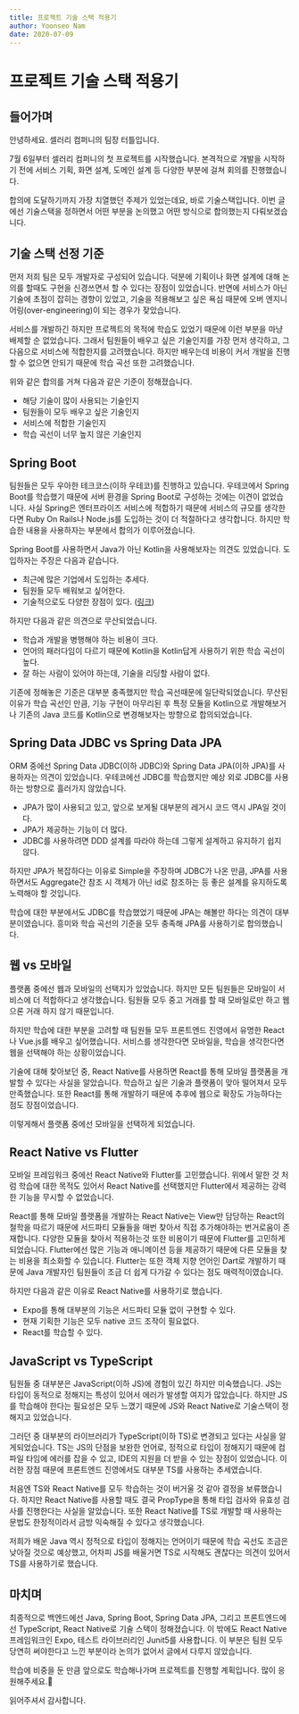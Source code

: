 ```yaml
---
title: 프로젝트 기술 스택 적용기
author: Yoonseo Nam
date: 2020-07-09
---
```



# 프로젝트 기술 스택 적용기



## 들어가며

안녕하세요. 셀러리  컴퍼니의 팀장 터틀입니다.

7월 6일부터 셀러리 컴퍼니의 첫 프로젝트를 시작했습니다. 본격적으로 개발을 시작하기 전에 서비스 기획, 화면 설계, 도메인 설계 등 다양한 부분에 걸쳐 회의를 진행했습니다.

합의에 도달하기까지 가장 치열했던 주제가 있었는데요, 바로 기술스택입니다. 이번 글에선 기술스택을 정하면서 어떤 부분을 논의했고 어떤 방식으로 합의했는지 다뤄보겠습니다.



## 기술 스택 선정 기준

먼저 저희 팀은 모두 개발자로 구성되어 있습니다. 덕분에 기획이나 화면 설계에 대해 논의를 할때도 구현을 신경쓰면서 할 수 있다는 장점이 있었습니다. 반면에 서비스가 아닌 기술에 초점이 잡히는 경향이 있었고, 기술을 적용해보고 싶은 욕심 때문에 오버 엔지니어링(over-engineering)이 되는 경우가 잦았습니다. 

서비스를 개발하긴 하지만 프로젝트의 목적에 학습도 있었기 때문에 이런 부분을 마냥 배제할 순 없었습니다. 그래서 팀원들이 배우고 싶은 기술인지를 가장 먼저 생각하고, 그 다음으로 서비스에 적합한지를 고려했습니다. 하지만 배우는데 비용이 커서 개발을 진행할 수 없으면 안되기 때문에 학습 곡선 또한 고려했습니다.

위와 같은 합의를 거쳐 다음과 같은 기준이 정해졌습니다.

- 해당 기술이 많이 사용되는 기술인지
- 팀원들이 모두 배우고 싶은 기술인지
- 서비스에 적합한 기술인지
- 학습 곡선이 너무 높지 않은 기술인지



## Spring Boot

팀원들은 모두 우아한 테크코스(이하 우테코)를 진행하고 있습니다. 우테코에서 Spring Boot를 학습했기 때문에 서버 환경을 Spring Boot로 구성하는 것에는 이견이 없었습니다. 사실 Spring은 엔터프라이즈 서비스에 적합하기 때문에 서비스의 규모를 생각한다면 Ruby On Rails나 Node.js를 도입하는 것이 더 적절하다고 생각합니다. 하지만 학습한 내용을 사용하자는 부분에서 합의가 이루어졌습니다.

Spring Boot를 사용하면서 Java가 아닌 Kotlin을 사용해보자는 의견도 있었습니다. 도입하자는 주장은 다음과 같습니다.

- 최근에 많은 기업에서 도입하는 추세다.
- 팀원들 모두 배워보고 싶어한다.
- 기술적으로도 다양한 장점이 있다. ([링크](https://kotlinlang.org/docs/reference/comparison-to-java.html))

하지만 다음과 같은 의견으로 무산되었습니다.

- 학습과 개발을 병행해야 하는 비용이 크다.
- 언어의 패러다임이 다르기 때문에 Kotlin을 Kotlin답게 사용하기 위한 학습 곡선이 높다.
- 잘 하는 사람이 있어야 하는데, 기술을 리딩할 사람이 없다.

기존에 정해놓은 기준은 대부분 충족했지만 학습 곡선때문에 일단락되었습니다. 무산된 이유가 학습 곡선인 만큼, 기능 구현이 마무리된 후 특정 모듈을 Kotlin으로 개발해보거나 기존의 Java 코드를 Kotlin으로 변경해보자는 방향으로 합의되었습니다.



## Spring Data JDBC vs Spring Data JPA

ORM 중에선 Spring Data JDBC(이하 JDBC)와 Spring Data JPA(이하 JPA)를 사용하자는 의견이 있었습니다. 우테코에선 JDBC를 학습했지만 예상 외로 JDBC를 사용하는 방향으로 흘러가지 않았습니다.

- JPA가 많이 사용되고 있고, 앞으로 보게될 대부분의 레거시 코드 역시 JPA일 것이다.
- JPA가 제공하는 기능이 더 많다.
- JDBC를 사용하려면 DDD 설계를 따라야 하는데 그렇게 설계하고 유지하기 쉽지 않다.

하지만 JPA가 복잡하다는 이유로 Simple을 주장하며 JDBC가 나온 만큼, JPA를 사용하면서도 Aggregate간 참조 시 객체가 아닌 id로 참조하는 등 좋은 설계를 유지하도록 노력해야 할 것입니다.

학습에 대한 부분에서도 JDBC를 학습했었기 때문에 JPA는 해볼만 하다는 의견이 대부분이였습니다. 흥미와 학습 곡선의 기준을 모두 충족해 JPA를 사용하기로 합의했습니다.



## 웹 vs 모바일

플랫폼 중에선 웹과 모바일의 선택지가 있었습니다. 하지만 모든 팀원들은 모바일이 서비스에 더 적합하다고 생각했습니다. 팀원들 모두 중고 거래를 할 때 모바일로만 하고 웹으론 거래 하지 않기 때문입니다.

하지만 학습에 대한 부분을 고려할 때 팀원들 모두 프론트엔드 진영에서 유명한 React나 Vue.js를 배우고 싶어했습니다. 서비스를 생각한다면 모바일을, 학습을 생각한다면 웹을 선택해야 하는 상황이었습니다.

기술에 대해 찾아보던 중, React Native를 사용하면 React를 통해 모바일 플랫폼을 개발할 수 있다는 사실을 알았습니다. 학습하고 싶은 기술과 플랫폼이 맞아 떨어져서 모두 만족했습니다. 또한 React를 통해 개발하기 때문에 추후에 웹으로 확장도 가능하다는 점도 장점이었습니다.

이렇게해서 플랫폼 중에선 모바일을 선택하게 되었습니다.



## React Native vs Flutter

모바일 프레임워크 중에선 React Native와 Flutter를 고민했습니다. 위에서 말한 것 처럼 학습에 대한 목적도 있어서 React Native를 선택했지만 Flutter에서 제공하는 강력한 기능을 무시할 수 없었습니다.

React를 통해 모바일 플랫폼을 개발하는 React Native는 View만 담당하는 React의 철학을 따르기 때문에 서드파티 모듈들을 매번 찾아서 직접 추가해야하는 번거로움이 존재합니다. 다양한 모듈을 찾아서 적용하는것 또한 비용이기 때문에 Flutter를 고민하게 되었습니다. Flutter에선 많은 기능과 애니메이션 등을 제공하기 때문에 다른 모듈을 찾는 비용을 최소화할 수 있습니다. Flutter는 또한 객체 지향 언어인 Dart로 개발하기 때문에 Java 개발자인 팀원들이 조금 더 쉽게 다가갈 수 있다는 점도 매력적이였습니다. 

하지만 다음과 같은 이유로 React Native를 사용하기로 했습니다.

- Expo를 통해 대부분의 기능은 서드파티 모듈 없이 구현할 수 있다.
- 현재 기획한 기능은 모두 native 코드 조작이 필요없다.
- React를 학습할 수 있다.



## JavaScript vs TypeScript

팀원들 중 대부분은 JavaScript(이하 JS)에 경험이 있긴 하지만 미숙했습니다. JS는 타입이 동적으로 정해지는 특성이 있어서 에러가 발생할 여지가 많았습니다. 하지만 JS를 학습해야 한다는 필요성은 모두 느꼈기 때문에 JS와 React Native로 기술스택이 정해지고 있었습니다.

그러던 중 대부분의 라이브러리가 TypeScript(이하 TS)로 변경되고 있다는 사실을 알게되었습니다. TS는 JS의 단점을 보완한 언어로, 정적으로 타입이 정해지기 때문에 컴파일 타임에 에러를 잡을 수 있고, IDE의 지원을 더 받을 수 있는 장점이 있었습니다. 이러한 장점 때문에 프론트엔드 진영에서도 대부분 TS를 사용하는 추세였습니다. 

처음엔 TS와 React Native를 모두 학습하는 것이 버거울 것 같아 결정을 보류했습니다. 하지만 React Native를 사용할 때도 결국 PropType을 통해 타입 검사와 유효성 검사를 진행한다는 사실을 알았습니다. 또한 React Native를  TS로 개발할 때 사용하는 문법도 한정적이라서 금방 익숙해질 수 있다고 생각했습니다.

저희가 배운 Java 역시 정적으로 타입이 정해지는 언어이기 때문에 학습 곡선도 조금은 낮아질 것으로 예상했고, 어차피 JS를 배울거면 TS로 시작해도 괜찮다는 의견이 있어서 TS를 사용하기로 했습니다.



## 마치며

최종적으로 백엔드에선 Java, Spring Boot, Spring Data JPA, 그리고 프론트엔드에선 TypeScript, React Native로 기술 스택이 정해졌습니다. 이 밖에도 React Native 프레임워크인 Expo, 테스트 라이브러리인 Junit5를 사용합니다. 이 부분은 팀원 모두 당연히 써야한다고 느낀 부분이라 논의가 없어서 글에서 다루지 않았습니다.

학습에 비중을 둔 만큼 앞으로도 학습해나가며 프로젝트를 진행할 계획입니다. 많이 응원해주세요.🙂

읽어주셔서 감사합니다.